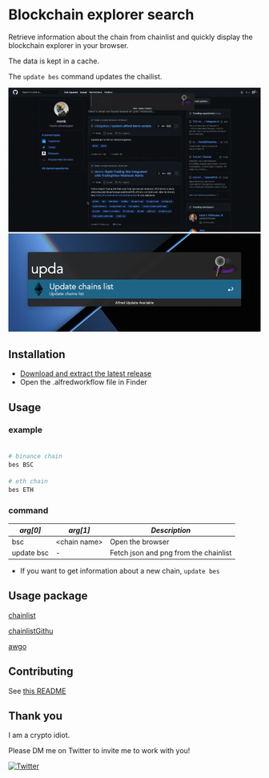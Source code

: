 # Blockchain explorer search

Retrieve information about the chain from chainlist and quickly display the blockchain explorer in your browser.

The data is kept in a cache.

The `update bes` command updates the chailist.

<img src="./docs/sample.gif" width="700">

<img src="./docs/update.png" width="700">

## Installation

- [Download and extract the latest release](https://github.com/monk-developper/alfred-blockchain-scan-workflow/releases/tag/v0.1)
- Open the .alfredworkflow file in Finder

## Usage

### example

```bash

# binance chain
bes BSC

# eth chain
bes ETH

```

### command

| **_arg[0]_** | **_arg[1]_**  | **_Description_**                     |
| ------------ | ------------- | ------------------------------------- |
| bsc          | \<chain name> | Open the browser                      |
| update bsc   | -             | Fetch json and png from the chainlist |

- If you want to get information about a new chain, `update bes`

## Usage package

[chainlist](https://chainlist.org/ "chainlist")

[chainlistGithu](https://github.com/DefiLlama/chainlist "chainlistGithu")

[awgo](https://pkg.go.dev/github.com/deanishe/awgo "awgo")

## Contributing

See [this README](CONTRIBUTING.md)

## Thank you

I am a crypto idiot.

Please DM me on Twitter to invite me to work with you!

[![Twitter](https://img.shields.io/twitter/url?style=social&url=https%3A%2F%2Ftwitter.com%2FMonkDeveloper)](https://twitter.com/MonkDeveloper)
